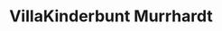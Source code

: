---
title: "VillaKinderbunt Murrhardt"
url: /murrhardt/villakinderbunt-murrhardt/
shop: Gebrauchtwaren
---